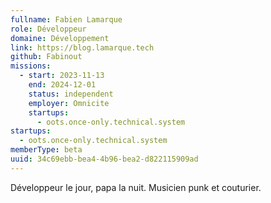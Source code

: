 ```yaml
---
fullname: Fabien Lamarque
role: Développeur
domaine: Développement
link: https://blog.lamarque.tech
github: Fabinout
missions:
  - start: 2023-11-13
    end: 2024-12-01
    status: independent
    employer: Omnicite
    startups:
      - oots.once-only.technical.system
startups:
  - oots.once-only.technical.system
memberType: beta
uuid: 34c69ebb-bea4-4b96-bea2-d822115909ad
---
```

Développeur le jour, papa la nuit. Musicien punk et couturier.
